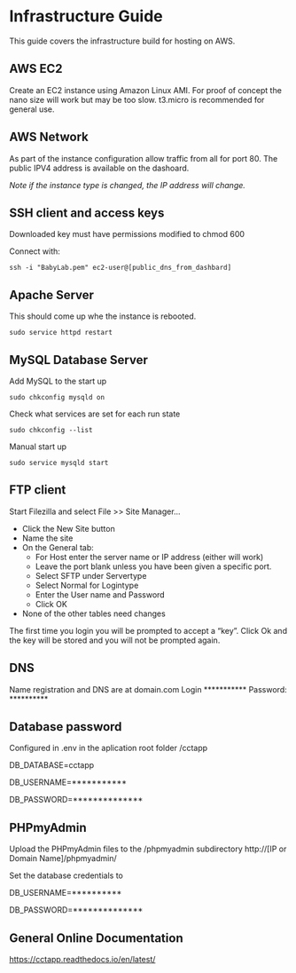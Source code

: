 # Infrastructure Guide

This guide covers the infrastructure build for hosting on AWS. 

## AWS EC2

Create an EC2 instance using Amazon Linux AMI. For proof of concept the nano size will work but may be too slow. t3.micro is recommended for general use.

## AWS Network 

As part of the instance configuration allow traffic from all for port 80. The public IPV4 address is available on the dashoard. 

_Note if the instance type is changed, the IP address will change._

## SSH client and access keys

Downloaded key must have permissions modified to chmod 600

Connect with:

`ssh -i "BabyLab.pem" ec2-user@[public_dns_from_dashbard]`

## Apache Server

This should come up whe the instance is rebooted.

`sudo service httpd restart`

## MySQL Database Server

Add MySQL to the start up

`sudo chkconfig mysqld on`

Check what services are set for each run state

`sudo chkconfig --list`

Manual start up

`sudo service mysqld start`

## FTP client

Start Filezilla and select File >> Site Manager...

* Click the New Site button
* Name the site
* On the General tab:
    * For Host enter the server name or IP address (either will work)
    * Leave the port blank unless you have been given a specific port.
    * Select SFTP under Servertype
    * Select Normal for Logintype
    * Enter the User name and Password
    * Click OK
* None of the other tables need changes

The first time you login you will be prompted to accept a “key”. Click Ok and the key will be stored and you will not be prompted again.

## DNS

Name registration and DNS are at domain.com
Login ***********
Password: **********

## Database password

Configured in .env in the aplication root folder /cctapp

DB_DATABASE=cctapp

DB_USERNAME=***********

DB_PASSWORD=**************

## PHPmyAdmin

Upload the PHPmyAdmin files to the /phpmyadmin subdirectory
http://[IP or Domain Name]/phpmyadmin/

Set the database credentials to 

DB_USERNAME=**********

DB_PASSWORD=**************

## General Online Documentation

https://cctapp.readthedocs.io/en/latest/





